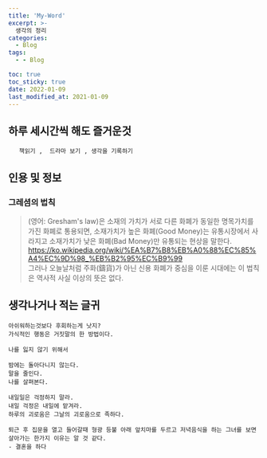 ```yaml
---
title: 'My-Word'
excerpt: >-
  생각의 정리
categories:
  - Blog
tags:
  - - Blog

toc: true
toc_sticky: true
date: 2022-01-09
last_modified_at: 2021-01-09
---
```


## 하루 세시간씩 해도 즐거운것

```
   책읽기 ,  드라마 보기 , 생각을 기록하기
```
## 인용 및 정보

### 그레셤의 법칙 
>(영어: Gresham's law)은 소재의 가치가 서로 다른 화폐가 동일한 명목가치를 가진 화폐로 통용되면, 소재가치가 높은 화폐(Good Money)는 유통시장에서 사라지고 소재가치가 낮은 화폐(Bad Money)만 유통되는 현상을 말한다.  
<https://ko.wikipedia.org/wiki/%EA%B7%B8%EB%A0%88%EC%85%A4%EC%9D%98_%EB%B2%95%EC%B9%99>  
  그러나 오늘날처럼 주화(鑄貨)가 아닌 신용 화폐가 중심을 이룬 시대에는 이 법칙은 역사적 사실 이상의 뜻은 없다.



## 생각나거나 적는 글귀 

```
아쉬워하는것보다 후회하는게 낫지?  
가식적인 행동은 거짓말의 한 방법이다.
```

```
나를 잃지 않기 위해서

밤에는 돌아다니지 않는다.
말을 줄인다.
나를 살펴본다.
```

```
내일일은 걱정하지 말라.  
내일 걱정은 내일에 맡겨라.  
하루의 괴로움은 그날의 괴로움으로 족하다.  
```

```
퇴근 후 집문을 열고 들어갈때 형광 등불 아래 앞치마를 두르고 저녁음식을 하는 그녀를 보면 살아가는 한가지 이유는 알 것 같다. 
- 결혼을 하다
```








    

